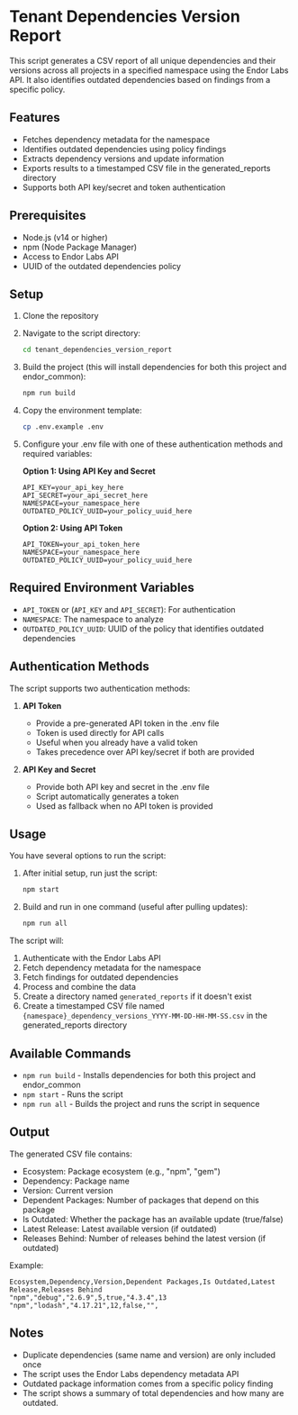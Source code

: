 # Tenant Dependencies Version Report

This script generates a CSV report of all unique dependencies and their versions across all projects in a specified namespace using the Endor Labs API. It also identifies outdated dependencies based on findings from a specific policy.

## Features

- Fetches dependency metadata for the namespace
- Identifies outdated dependencies using policy findings
- Extracts dependency versions and update information
- Exports results to a timestamped CSV file in the generated_reports directory
- Supports both API key/secret and token authentication

## Prerequisites

- Node.js (v14 or higher)
- npm (Node Package Manager)
- Access to Endor Labs API
- UUID of the outdated dependencies policy

## Setup

1. Clone the repository
2. Navigate to the script directory:
   ```bash
   cd tenant_dependencies_version_report
   ```
3. Build the project (this will install dependencies for both this project and endor_common):
   ```bash
   npm run build
   ```
4. Copy the environment template:
   ```bash
   cp .env.example .env
   ```
5. Configure your .env file with one of these authentication methods and required variables:

   **Option 1: Using API Key and Secret**
   ```
   API_KEY=your_api_key_here
   API_SECRET=your_api_secret_here
   NAMESPACE=your_namespace_here
   OUTDATED_POLICY_UUID=your_policy_uuid_here
   ```

   **Option 2: Using API Token**
   ```
   API_TOKEN=your_api_token_here
   NAMESPACE=your_namespace_here
   OUTDATED_POLICY_UUID=your_policy_uuid_here
   ```

## Required Environment Variables

- `API_TOKEN` or (`API_KEY` and `API_SECRET`): For authentication
- `NAMESPACE`: The namespace to analyze
- `OUTDATED_POLICY_UUID`: UUID of the policy that identifies outdated dependencies

## Authentication Methods

The script supports two authentication methods:

1. **API Token**
   - Provide a pre-generated API token in the .env file
   - Token is used directly for API calls
   - Useful when you already have a valid token
   - Takes precedence over API key/secret if both are provided

2. **API Key and Secret**
   - Provide both API key and secret in the .env file
   - Script automatically generates a token
   - Used as fallback when no API token is provided

## Usage

You have several options to run the script:

1. After initial setup, run just the script:
   ```bash
   npm start
   ```

2. Build and run in one command (useful after pulling updates):
   ```bash
   npm run all
   ```

The script will:
1. Authenticate with the Endor Labs API
2. Fetch dependency metadata for the namespace
3. Fetch findings for outdated dependencies
4. Process and combine the data
5. Create a directory named `generated_reports` if it doesn't exist
6. Create a timestamped CSV file named `{namespace}_dependency_versions_YYYY-MM-DD-HH-MM-SS.csv` in the generated_reports directory

## Available Commands

- `npm run build` - Installs dependencies for both this project and endor_common
- `npm start` - Runs the script
- `npm run all` - Builds the project and runs the script in sequence

## Output

The generated CSV file contains:
- Ecosystem: Package ecosystem (e.g., "npm", "gem")
- Dependency: Package name
- Version: Current version
- Dependent Packages: Number of packages that depend on this package
- Is Outdated: Whether the package has an available update (true/false)
- Latest Release: Latest available version (if outdated)
- Releases Behind: Number of releases behind the latest version (if outdated)

Example:
```
Ecosystem,Dependency,Version,Dependent Packages,Is Outdated,Latest Release,Releases Behind
"npm","debug","2.6.9",5,true,"4.3.4",13
"npm","lodash","4.17.21",12,false,"",
```

## Notes

- Duplicate dependencies (same name and version) are only included once
- The script uses the Endor Labs dependency metadata API
- Outdated package information comes from a specific policy finding
- The script shows a summary of total dependencies and how many are outdated.